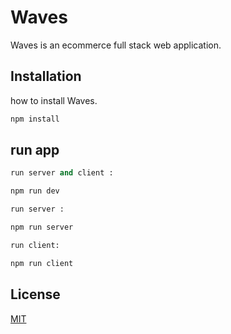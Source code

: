 # Waves

Waves is an ecommerce full stack web application.

## Installation

how to install Waves.

```bash
npm install
```

## run app

```python
run server and client : 

npm run dev 

run server : 

npm run server

run client: 

npm run client
```
## License

[MIT](https://choosealicense.com/licenses/mit/)
